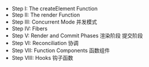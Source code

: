 [](https://pomb.us/build-your-own-react/)

- Step I: The createElement Function
- Step II: The render Function 
- Step III: Concurrent Mode 并发模式
- Step IV: Fibers
- Step V: Render and Commit Phases 渲染阶段 提交阶段
- Step VI: Reconciliation 协调
- Step VII: Function Components 函数组件
- Step VIII: Hooks 钩子函数